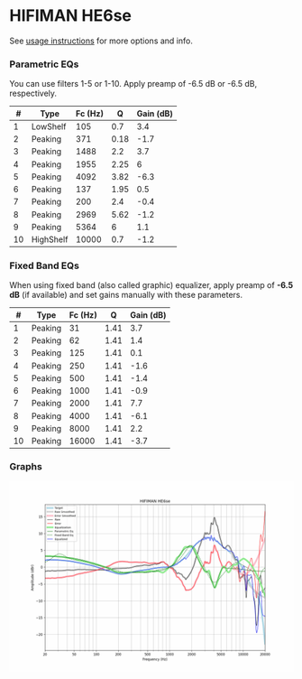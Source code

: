 # HIFIMAN HE6se
See [usage instructions](https://github.com/jaakkopasanen/AutoEq#usage) for more options and info.

### Parametric EQs
You can use filters 1-5 or 1-10. Apply preamp of -6.5 dB or -6.5 dB, respectively.

|   # | Type      |   Fc (Hz) |    Q |   Gain (dB) |
|-----|-----------|-----------|------|-------------|
|   1 | LowShelf  |       105 | 0.7  |         3.4 |
|   2 | Peaking   |       371 | 0.18 |        -1.7 |
|   3 | Peaking   |      1488 | 2.2  |         3.7 |
|   4 | Peaking   |      1955 | 2.25 |         6   |
|   5 | Peaking   |      4092 | 3.82 |        -6.3 |
|   6 | Peaking   |       137 | 1.95 |         0.5 |
|   7 | Peaking   |       200 | 2.4  |        -0.4 |
|   8 | Peaking   |      2969 | 5.62 |        -1.2 |
|   9 | Peaking   |      5364 | 6    |         1.1 |
|  10 | HighShelf |     10000 | 0.7  |        -1.2 |

### Fixed Band EQs
When using fixed band (also called graphic) equalizer, apply preamp of **-6.5 dB** (if available) and set gains manually with these parameters.

|   # | Type    |   Fc (Hz) |    Q |   Gain (dB) |
|-----|---------|-----------|------|-------------|
|   1 | Peaking |        31 | 1.41 |         3.7 |
|   2 | Peaking |        62 | 1.41 |         1.4 |
|   3 | Peaking |       125 | 1.41 |         0.1 |
|   4 | Peaking |       250 | 1.41 |        -1.6 |
|   5 | Peaking |       500 | 1.41 |        -1.4 |
|   6 | Peaking |      1000 | 1.41 |        -0.9 |
|   7 | Peaking |      2000 | 1.41 |         7.7 |
|   8 | Peaking |      4000 | 1.41 |        -6.1 |
|   9 | Peaking |      8000 | 1.41 |         2.2 |
|  10 | Peaking |     16000 | 1.41 |        -3.7 |

### Graphs
![](./HIFIMAN%20HE6se.png)
